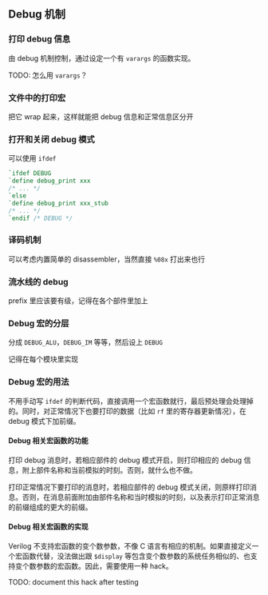 ## Debug 机制

### 打印 debug 信息

由 debug 机制控制，通过设定一个有 `varargs` 的函数实现。

TODO: 怎么用 `varargs`？

### 文件中的打印宏

把它 wrap 起来，这样就能把 debug 信息和正常信息区分开

### 打开和关闭 debug 模式

可以使用 `ifdef`

```Verilog
`ifdef DEBUG
`define debug_print xxx
/* ... */
`else
`define debug_print xxx_stub
/* ... */
`endif /* DEBUG */
```

### 译码机制

可以考虑内置简单的 disassembler，当然直接 `%08x` 打出来也行

### 流水线的 debug

prefix 里应该要有级，记得在各个部件里加上

### Debug 宏的分层

分成 `DEBUG_ALU`，`DEBUG_IM` 等等，然后设上 `DEBUG`

记得在每个模块里实现

### Debug 宏的用法

不用手动写 `ifdef` 的判断代码，直接调用一个宏函数就行，最后预处理会处理掉的。同时，对正常情况下也要打印的数据（比如 `rf` 里的寄存器更新情况），在 debug 模式下加前缀。

#### Debug 相关宏函数的功能

打印 debug 消息时，若相应部件的 debug 模式开启，则打印相应的 debug 信息，附上部件名称和当前模拟的时刻。否则，就什么也不做。

打印正常情况下要打印的消息时，若相应部件的 debug 模式关闭，则原样打印消息。否则，在消息前面附加由部件名称和当时模拟的时刻，以及表示打印正常消息的前缀组成的更大的前缀。

#### Debug 相关宏函数的实现

Verilog 不支持宏函数的变个数参数，不像 C 语言有相应的机制。如果直接定义一个宏函数代替，没法做出跟 `$display` 等包含变个数参数的系统任务相似的、也支持变个数参数的宏函数。因此，需要使用一种 hack。

TODO: document this hack after testing




